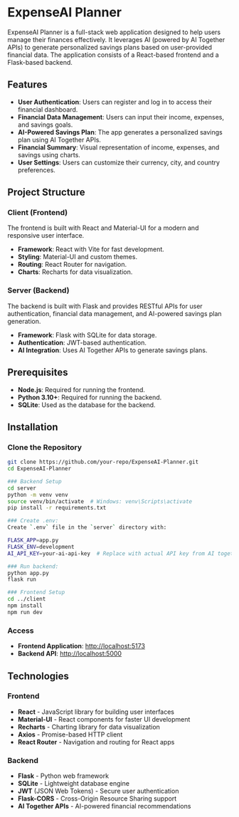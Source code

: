 # ExpenseAI Planner

ExpenseAI Planner is a full-stack web application designed to help users manage their finances effectively. It leverages AI (powered by AI Together APIs) to generate personalized savings plans based on user-provided financial data. The application consists of a React-based frontend and a Flask-based backend.

## Features

- **User Authentication**: Users can register and log in to access their financial dashboard.
- **Financial Data Management**: Users can input their income, expenses, and savings goals.
- **AI-Powered Savings Plan**: The app generates a personalized savings plan using AI Together APIs.
- **Financial Summary**: Visual representation of income, expenses, and savings using charts.
- **User Settings**: Users can customize their currency, city, and country preferences.

## Project Structure

### Client (Frontend)

The frontend is built with React and Material-UI for a modern and responsive user interface.

- **Framework**: React with Vite for fast development.
- **Styling**: Material-UI and custom themes.
- **Routing**: React Router for navigation.
- **Charts**: Recharts for data visualization.

### Server (Backend)

The backend is built with Flask and provides RESTful APIs for user authentication, financial data management, and AI-powered savings plan generation.

- **Framework**: Flask with SQLite for data storage.
- **Authentication**: JWT-based authentication.
- **AI Integration**: Uses AI Together APIs to generate savings plans.

## Prerequisites

- **Node.js**: Required for running the frontend.
- **Python 3.10+**: Required for running the backend.
- **SQLite**: Used as the database for the backend.

## Installation

### Clone the Repository

```bash
git clone https://github.com/your-repo/ExpenseAI-Planner.git
cd ExpenseAI-Planner

### Backend Setup
cd server
python -m venv venv
source venv/bin/activate  # Windows: venv\Scripts\activate
pip install -r requirements.txt

### Create .env:
Create `.env` file in the `server` directory with:

FLASK_APP=app.py
FLASK_ENV=development
AI_API_KEY=your-ai-api-key  # Replace with actual API key from AI together

### Run backend:
python app.py
flask run

### Frontend Setup
cd ../client
npm install
npm run dev
```
### Access
- **Frontend Application**: [http://localhost:5173](http://localhost:5173)  
- **Backend API**: [http://localhost:5000](http://localhost:5000) 

## Technologies

### Frontend
- **React** - JavaScript library for building user interfaces
- **Material-UI** - React components for faster UI development
- **Recharts** - Charting library for data visualization
- **Axios** - Promise-based HTTP client
- **React Router** - Navigation and routing for React apps

### Backend
- **Flask** - Python web framework
- **SQLite** - Lightweight database engine
- **JWT** (JSON Web Tokens) - Secure user authentication
- **Flask-CORS** - Cross-Origin Resource Sharing support
- **AI Together APIs** - AI-powered financial recommendations
